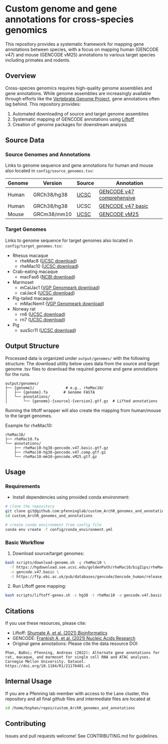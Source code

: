 # Custom genome and gene annotations for cross-species genomics

This repository provides a systematic framework for mapping gene annotations between species, with a focus on mapping human (GENCODE v47) and mouse (GENCODE vM25) annotations to various target species including primates and rodents.

## Overview

Cross-species genomics requires high-quality genome assemblies and gene annotations. While genome assemblies are increasingly available through efforts like the [Vertebrate Genome Project](https://vertebrategenomesproject.org), gene annotations often lag behind. This repository provides:

1. Automated downloading of source and target genome assemblies
2. Systematic mapping of GENCODE annotations using [Liftoff](https://github.com/agshumate/Liftoff)
3. Creation of genome packages for downstream analysis

## Source Data

### Source Genomes and Annotations
Links to genome sequence and gene annotations for human and mouse also located in `config/source_genomes.tsv`:


| Genome | Version | Source | Annotation |
|--------|---------|--------|------------|
| Human | GRCh38/hg38 | [UCSC](https://hgdownload.soe.ucsc.edu/goldenPath/hg38/bigZips/hg38.fa.gz) | [GENCODE v47 comprehensive](https://ftp.ebi.ac.uk/pub/databases/gencode/Gencode_human/release_47/gencode.v47.annotation.gtf.gz) |
| Human | GRCh38/hg38 | UCSC | [GENCODE v47 basic](https://ftp.ebi.ac.uk/pub/databases/gencode/Gencode_human/release_47/gencode.v47.basic.annotation.gtf.gz) |
| Mouse | GRCm38/mm10 | [UCSC](https://hgdownload.soe.ucsc.edu/goldenPath/mm10/bigZips/mm10.fa.gz) | [GENCODE vM25](https://ftp.ebi.ac.uk/pub/databases/gencode/Gencode_mouse/release_M25/gencode.vM25.annotation.gtf.gz) |

### Target Genomes  
Links to genome sequence for target genomes also located in `config/target_genomes.tsv`:


- Rhesus macaque
  - rheMac8 ([UCSC download](https://hgdownload.soe.ucsc.edu/goldenPath/rheMac8/bigZips/rheMac8.fa.gz))
  - rheMac10 ([UCSC download](https://hgdownload.soe.ucsc.edu/goldenPath/rheMac10/bigZips/rheMac10.fa.gz))
- Crab-eating macaque
  - macFas6 ([NCBI download](https://ftp.ncbi.nlm.nih.gov/genomes/all/GCA/011/100/615/GCA_011100615.1_Macaca_fascicularis_6.0/GCA_011100615.1_Macaca_fascicularis_6.0_genomic.fna.gz))
- Marmoset
  - mCalJac1 ([VGP Genomeark download](https://s3.amazonaws.com/genomeark/species/Callithrix_jacchus/mCalJac1/assembly_curated/mCalJac1.mat.cur.20200212.fasta.gz))
  - calJac4 ([UCSC download](https://hgdownload.soe.ucsc.edu/goldenPath/calJac4/bigZips/calJac4.fa.gz))
- Pig-tailed macaque
  - mMacNem1 ([VGP Genomeark download](https://s3.amazonaws.com/genomeark/species/Macaca_nemestrina/mMacNem1/assembly_curated/mMacNem1.hap1.cur.20240610.fasta.gz))
- Norway rat
  - rn6 ([UCSC download](https://hgdownload.soe.ucsc.edu/goldenPath/rn6/bigZips/rn6.fa.gz))
  - rn7 ([UCSC download](https://hgdownload.soe.ucsc.edu/goldenPath/rn7/bigZips/rn7.fa.gz))
- Pig
  - susScr11 ([UCSC download](https://hgdownload.soe.ucsc.edu/goldenPath/susScr11/bigZips/susScr11.fa.gz))

## Output Structure

Processed data is organized under `output/genomes/` with the following structure:
The download utility below uses data from the source and target genome .tsv files
to download the required genome and gene annotations for the runs.
```
output/genomes/
├── {genome}/              # e.g., rheMac10/
│   ├── {genome}.fa       # Genome FASTA
│   └── annotations/      
│       └── {genome}-{source}-{version}.gtf.gz  # Lifted annotations
```

Running the liftoff wrapper will also create the mapping from human/mouse to the 
target genomes. 

Example for rheMac10:
```
rheMac10/
├── rheMac10.fa
└── annotations/
    ├── rheMac10-hg38-gencode.v47.basic.gtf.gz
    ├── rheMac10-hg38-gencode.v47.comp.gtf.gz
    └── rheMac10-mm10-gencode.vM25.gtf.gz
```

## Usage

### Requirements
- Install dependencies using provided conda environment:
```bash
# clone the repository
git clone git@github.com:pfenninglab/custom_ArchR_genomes_and_annotations.git
cd custom_ArchR_genomes_and_annotations

# create conda environment from config file
conda env create -f config/conda_environment.yml
```

### Basic Workflow

1. Download source/target genomes:
```bash
bash scripts/download-genome.sh -g rheMac10 \
  -f https://hgdownload.soe.ucsc.edu/goldenPath/rheMac10/bigZips/rheMac10.fa.gz \
  -n gencode.v47.basic \
  -t https://ftp.ebi.ac.uk/pub/databases/gencode/Gencode_human/release_47/gencode.v47.basic.annotation.gtf.gz
```

2. Run Liftoff gene mapping:
```bash
bash scripts/liftoff-genes.sh -s hg38 -t rheMac10 -a gencode.v47.basic
```

## Citations

If you use these resources, please cite:

- Liftoff: [Shumate A, et al. (2021) Bioinformatics](https://academic.oup.com/bioinformatics/article/37/12/1639/6035128)
- GENCODE: [Frankish A, et al. (2021) Nucleic Acids Research](https://academic.oup.com/nar/article/49/D1/D916/6018430)
- Original gene annotations: Please cite the data resource DOI:
```
Phan, BaDoi; Pfenning, Andreas (2022): Alternate gene annotations for rat, macaque, and marmoset for single cell RNA and ATAC analyses.
Carnegie Mellon University. Dataset. https://doi.org/10.1184/R1/21176401.v1
```

## Internal Usage
If you are a Pfenning lab member with access to the Lane cluster, this repository
and all final github files and intermediate files are located at
```bash
cd /home/bnphan/repos/custom_ArchR_genomes_and_annotations
```

## Contributing

Issues and pull requests welcome! See CONTRIBUTING.md for guidelines.